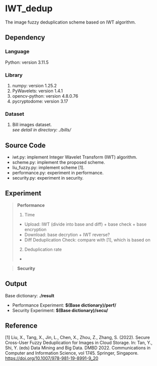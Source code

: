 # IWT_dedup
The image fuzzy deduplication scheme based on IWT algorithm.

## Dependency
### Language
Python: version 3.11.5

### Library
1. numpy: version 1.25.2
2. PyWavelets: version 1.4.1
3. opencv-python: version 4.8.0.76
4. pycryptodome: version 3.17

### Dataset
1. Bill images dataset.  
*see detail in directory: ./bills/*

## Source Code
- iwt.py: implement Integer Wavelet Transform (IWT) algorithm.
- scheme.py: implement the proposed scheme.
- liu_fuzzy.py: implement scheme [1].
- performance.py: experiment in performance.
- security.py: experiment in security.

## Experiment
> **Performance**  
> 1. Time  
> - Upload: IWT (divide into base and diff) + base check + base encryption  
> - Download: base decrytion + IWT reverse?  
> - Diff Deduplication Check: compare with [1], which is based on   
> 
> 2. Deduplication rate  
> - 

> **Security**
> 

## Output
Base dictionary: **./result**
- Performance Experiment: **$(Base dictionary)/perf/**
- Security Experiment: **$(Base dictionary)/secu/**

## Reference
[1] Liu, X., Tang, X., Jin, L., Chen, X., Zhou, Z., Zhang, S. (2022). Secure Cross-User Fuzzy Deduplication for Images in Cloud Storage. In: Tan, Y., Shi, Y. (eds) Data Mining and Big Data. DMBD 2022. Communications in Computer and Information Science, vol 1745. Springer, Singapore. https://doi.org/10.1007/978-981-19-8991-9_20